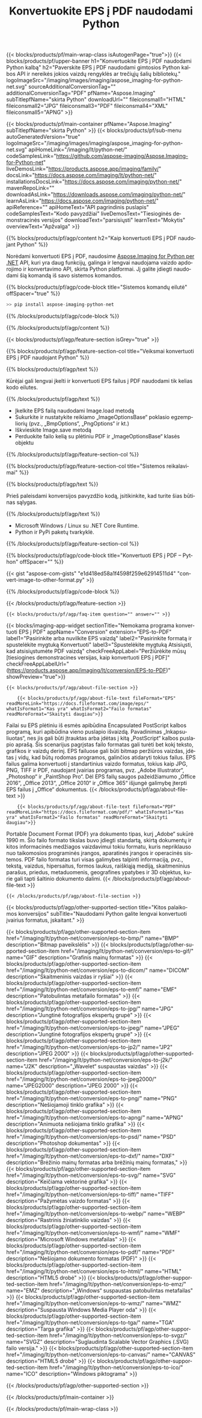 ﻿---
title: Konvertuokite EPS į PDF naudodami Python 
weight: 3920
url: /lt/python-net/conversion/eps-to-pdf/ 
lang: lt
langdirlevel: 2
locales: ja,it,zh-hant,ru,de,es,fr,nl,id,lt,pl,pt,vi,tr,ko,zh-hans,ar,hi,th,sv,cs,uk,he
description: Python kalbos konvertavimo EPS į PDF pavyzdys. Naudokite pateiktą API pavyzdinį kodą, kad apdorotumėte EPS į PDF konvertavimą naudodami bet kurią žiniatinklio arba darbalaukio Python kalba pagrįstą programą.
---

{{< blocks/products/pf/main-wrap-class isAutogenPage="true">}}
{{< blocks/products/pf/upper-banner h1="Konvertuokite EPS į PDF naudodami Python kalbą" h2="Paverskite EPS į PDF naudodami gimtosios Python kalbos API ir nereikės jokios vaizdų rengyklės ar trečiųjų šalių bibliotekų." logoImageSrc="/imaging/images/imaging/aspose_imaging-for-python-net.svg" sourceAdditionalConversionTag="" additionalConversionTag="PDF" pfName="Aspose.Imaging" subTitlepfName="skirta Python" downloadUrl="" fileiconsmall1="HTML" fileiconsmall2="JPG" fileiconsmall3="PDF" fileiconsmall4="XML" fileiconsmall5="APNG" >}}


{{< blocks/products/pf/main-container pfName="Aspose.Imaging" subTitlepfName="skirta Python" >}}
{{< blocks/products/pf/sub-menu autoGeneratedVersion="true" logoImageSrc="/imaging/images/imaging/aspose_imaging-for-python-net.svg" apiHomeLink="/imaging/lt/python-net/" codeSamplesLink="https://github.com/aspose-imaging/Aspose.Imaging-for-Python-net" liveDemosLink="https://products.aspose.app/imaging/family/" docsLink="https://docs.aspose.com/imaging/lt/python-net/" installationsDocsLink="https://docs.aspose.com/imaging/python-net/" mavenRepoLink="" downloadAsLink="https://downloads.aspose.com/imaging/python-net/" learnAsLink="https://docs.aspose.com/imaging/python-net/" apiReference="" apiHomeText="API pagrindinis puslapis" codeSamplesText="Kodo pavyzdžiai" liveDemosText="Tiesioginės demonstracinės versijos" downloadText="parsisiųsti" learnText="Mokytis" overviewText="Apžvalga" >}}

{{% blocks/products/pf/agp/content h2="Kaip konvertuoti EPS į PDF naudojant Python" %}}

Norėdami konvertuoti EPS į PDF, naudosime [Aspose.Imaging for Python per .NET](/imaging/lt/python-net) API, kuri yra daug funkcijų, galinga ir lengvai naudojama vaizdo apdorojimo ir konvertavimo API, skirta Python platformai. Jį galite įdiegti naudodami šią komandą iš savo sistemos komandos.

{{% blocks/products/pf/agp/code-block title="Sistemos komandų eilutė" offSpacer="true" %}}

``` cs
>> pip install aspose-imaging-python-net
```

{{% /blocks/products/pf/agp/code-block %}}

{{% /blocks/products/pf/agp/content %}}

{{< blocks/products/pf/agp/feature-section isGrey="true" >}}

{{% blocks/products/pf/agp/feature-section-col title="Veiksmai konvertuoti EPS į PDF naudojant Python" %}}

{{% blocks/products/pf/agp/text %}}

Kūrėjai gali lengvai įkelti ir konvertuoti EPS failus į PDF naudodami tik kelias kodo eilutes.

{{% /blocks/products/pf/agp/text %}}

+ Įkelkite EPS failą naudodami Image.load metodą
+ Sukurkite ir nustatykite reikiamo „ImageOptionsBase“ poklasio egzempliorių (pvz., „BmpOptions“, „PngOptions“ ir kt.)
+ Iškvieskite Image.save metodą
+ Perduokite failo kelią su plėtiniu PDF ir „ImageOptionsBase“ klasės objektu

{{% /blocks/products/pf/agp/feature-section-col %}}

{{% blocks/products/pf/agp/feature-section-col title="Sistemos reikalavimai" %}}

{{% blocks/products/pf/agp/text %}}

Prieš paleisdami konversijos pavyzdžio kodą, įsitikinkite, kad turite šias būtinas sąlygas.

{{% /blocks/products/pf/agp/text %}}

- Microsoft Windows / Linux su .NET Core Runtime.
- Python ir PyPi paketų tvarkyklė.

{{% /blocks/products/pf/agp/feature-section-col %}}

{{% blocks/products/pf/agp/code-block title="Konvertuoti EPS į PDF – Python" offSpacer="" %}}

{{< gist "aspose-com-gists" "e1d418ed58a1f4598f259e62914511d4" "convert-image-to-other-format.py" >}}

{{% /blocks/products/pf/agp/code-block %}}

{{< /blocks/products/pf/agp/feature-section >}}

    {{< blocks/products/pf/agp/faq-item question="" answer="" >}}

{{< blocks/imaging-app-widget
        sectionTitle="Nemokama programa konvertuoti EPS į PDF"
        appName="Conversion"
        extension="EPS-to-PDF"
        label1="Pasirinkite arba nuvilkite EPS vaizdą"
        label2="Pasirinkite formatą ir spustelėkite mygtuką Konvertuoti"
        label3="Spustelėkite mygtuką Atsisiųsti, kad atsisiųstumėte PDF vaizdą"
        checkFreeAppLabel="Peržiūrėkite mūsų [tiesiogines demonstracines versijas, kaip konvertuoti EPS į PDF]"
        checkFreeAppLabelUrl="(https://products.aspose.app/imaging/lt/conversion/EPS-to-PDF)"
        showPreview="true">}}

    {{< blocks/products/pf/agp/about-file-section >}}
       
        {{< blocks/products/pf/agp/about-file-text fileFormat="EPS" readMoreLink="https://docs.fileformat.com/image/eps/" whatIsFormat1="Kas yra" whatIsFormat2="Failo formatas" readMoreFormat="Skaityti daugiau">}}
Failai su EPS plėtiniu iš esmės apibūdina Encapsulated PostScript kalbos programą, kuri apibūdina vieno puslapio išvaizdą. Pavadinimas „Inkapsuliuotas“, nes jis gali būti įtrauktas arba įdėtas į kitą „PostScript“ kalbos puslapio aprašą. Šis scenarijus pagrįstas failo formatas gali turėti bet kokį teksto, grafikos ir vaizdų derinį. EPS failuose gali būti bitmap peržiūros vaizdas, įdėtas į vidų, kad būtų rodomas programos, galinčios atidaryti tokius failus. EPS failus galima konvertuoti į standartinius vaizdo formatus, tokius kaip JPG, PNG, TIFF ir PDF, naudojant įvairias programas, pvz. „Adobe Illustrator“, „Photoshop“ ir „PaintShop Pro“. Dėl EPS failų saugos pažeidžiamumo „Office 2016“, „Office 2013“, „Office 2010“ ir „Office 365“ išjungė galimybę įterpti EPS failus į „Office“ dokumentus.
        {{< /blocks/products/pf/agp/about-file-text >}}

        {{< blocks/products/pf/agp/about-file-text fileFormat="PDF" readMoreLink="https://docs.fileformat.com/pdf/" whatIsFormat1="Kas yra" whatIsFormat2="Failo formatas" readMoreFormat="Skaityti daugiau">}}
Portable Document Format (PDF) yra dokumento tipas, kurį „Adobe“ sukūrė 1990 m. Šio failo formato tikslas buvo įdiegti standartą, skirtą dokumentų ir kitos informacinės medžiagos vaizdavimui tokiu formatu, kuris nepriklauso nuo taikomosios programinės įrangos, aparatinės įrangos ir operacinės sistemos. PDF failo formatas turi visas galimybes talpinti informaciją, pvz., tekstą, vaizdus, ​​hipersaitus, formos laukus, raiškiąją mediją, skaitmeninius parašus, priedus, metaduomenis, geografines ypatybes ir 3D objektus, kurie gali tapti šaltinio dokumento dalimi.
        {{< /blocks/products/pf/agp/about-file-text >}}

    {{< /blocks/products/pf/agp/about-file-section >}}

<!-- aboutfile Ends -->

{{< blocks/products/pf/agp/other-supported-section title="Kitos palaikomos konversijos" subTitle="Naudodami Python galite lengvai konvertuoti įvairius formatus, įskaitant." >}}

{{< blocks/products/pf/agp/other-supported-section-item href="/imaging/lt/python-net/conversion/eps-to-bmp/" name="BMP" description="Bitmap paveikslėlis" >}}
{{< blocks/products/pf/agp/other-supported-section-item href="/imaging/lt/python-net/conversion/eps-to-gif/" name="GIF" description="Grafinis mainų formatas" >}}
{{< blocks/products/pf/agp/other-supported-section-item href="/imaging/lt/python-net/conversion/eps-to-dicom/" name="DICOM" description="Skaitmeninis vaizdas ir ryšiai" >}}
{{< blocks/products/pf/agp/other-supported-section-item href="/imaging/lt/python-net/conversion/eps-to-emf/" name="EMF" description="Patobulintas metafailo formatas" >}}
{{< blocks/products/pf/agp/other-supported-section-item href="/imaging/lt/python-net/conversion/eps-to-jpg/" name="JPG" description="Jungtinė fotografijos ekspertų grupė" >}}
{{< blocks/products/pf/agp/other-supported-section-item href="/imaging/lt/python-net/conversion/eps-to-jpeg/" name="JPEG" description="Jungtinė fotografijos ekspertų grupė" >}}
{{< blocks/products/pf/agp/other-supported-section-item href="/imaging/lt/python-net/conversion/eps-to-jp2/" name="JP2" description="JPEG 2000" >}}
{{< blocks/products/pf/agp/other-supported-section-item href="/imaging/lt/python-net/conversion/eps-to-j2k/" name="J2K" description="„Wavelet“ suspaustas vaizdas" >}}
{{< blocks/products/pf/agp/other-supported-section-item href="/imaging/lt/python-net/conversion/eps-to-jpeg2000/" name="JPEG2000" description="JPEG 2000" >}}
{{< blocks/products/pf/agp/other-supported-section-item href="/imaging/lt/python-net/conversion/eps-to-png/" name="PNG" description="Nešiojamoji tinklo grafika" >}}
{{< blocks/products/pf/agp/other-supported-section-item href="/imaging/lt/python-net/conversion/eps-to-apng/" name="APNG" description="Animuota nešiojama tinklo grafika" >}}
{{< blocks/products/pf/agp/other-supported-section-item href="/imaging/lt/python-net/conversion/eps-to-psd/" name="PSD" description="Photoshop dokumentas" >}}
{{< blocks/products/pf/agp/other-supported-section-item href="/imaging/lt/python-net/conversion/eps-to-dxf/" name="DXF" description="Brėžinio mainų formatas arba brėžinių mainų formatas," >}}
{{< blocks/products/pf/agp/other-supported-section-item href="/imaging/lt/python-net/conversion/eps-to-svg/" name="SVG" description="Keičiama vektorinė grafika" >}}
{{< blocks/products/pf/agp/other-supported-section-item href="/imaging/lt/python-net/conversion/eps-to-tiff/" name="TIFF" description="Pažymėtas vaizdo formatas" >}}
{{< blocks/products/pf/agp/other-supported-section-item href="/imaging/lt/python-net/conversion/eps-to-webp/" name="WEBP" description="Rastrinis žiniatinklio vaizdas" >}}
{{< blocks/products/pf/agp/other-supported-section-item href="/imaging/lt/python-net/conversion/eps-to-wmf/" name="WMF" description="Microsoft Windows metafailas" >}}
{{< blocks/products/pf/agp/other-supported-section-item href="/imaging/lt/python-net/conversion/eps-to-pdf/" name="PDF" description="Nešiojamo dokumento formatas (PDF)" >}}
{{< blocks/products/pf/agp/other-supported-section-item href="/imaging/lt/python-net/conversion/eps-to-html/" name="HTML" description="HTML5 drobė" >}}
{{< blocks/products/pf/agp/other-supported-section-item href="/imaging/lt/python-net/conversion/eps-to-emz/" name="EMZ" description="„Windows“ suspaustas patobulintas metafailas" >}}
{{< blocks/products/pf/agp/other-supported-section-item href="/imaging/lt/python-net/conversion/eps-to-wmz/" name="WMZ" description="Suspausta Windows Media Player oda" >}}
{{< blocks/products/pf/agp/other-supported-section-item href="/imaging/lt/python-net/conversion/eps-to-tga/" name="TGA" description="Targa grafika" >}}
{{< blocks/products/pf/agp/other-supported-section-item href="/imaging/lt/python-net/conversion/eps-to-svgz/" name="SVGZ" description="Suglaudinta Scalable Vector Graphics (.SVG) failo versija." >}}
{{< blocks/products/pf/agp/other-supported-section-item href="/imaging/lt/python-net/conversion/eps-to-canvas/" name="CANVAS" description="HTML5 drobė" >}}
{{< blocks/products/pf/agp/other-supported-section-item href="/imaging/lt/python-net/conversion/eps-to-ico/" name="ICO" description="Windows piktograma" >}}

{{< /blocks/products/pf/agp/other-supported-section >}}

{{< /blocks/products/pf/main-container >}}
    
{{< /blocks/products/pf/main-wrap-class >}}
